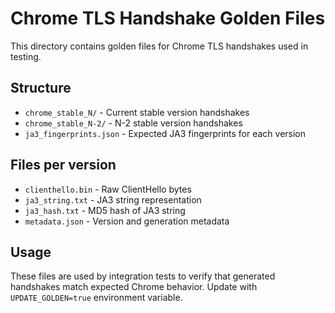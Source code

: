 # Chrome TLS Handshake Golden Files

This directory contains golden files for Chrome TLS handshakes used in testing.

## Structure

- `chrome_stable_N/` - Current stable version handshakes
- `chrome_stable_N-2/` - N-2 stable version handshakes
- `ja3_fingerprints.json` - Expected JA3 fingerprints for each version

## Files per version

- `clienthello.bin` - Raw ClientHello bytes
- `ja3_string.txt` - JA3 string representation
- `ja3_hash.txt` - MD5 hash of JA3 string
- `metadata.json` - Version and generation metadata

## Usage

These files are used by integration tests to verify that generated handshakes
match expected Chrome behavior. Update with `UPDATE_GOLDEN=true` environment variable.